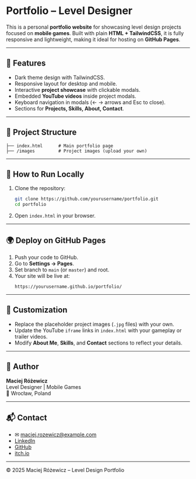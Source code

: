 # Portfolio – Level Designer

This is a personal **portfolio website** for showcasing level design projects focused on **mobile games**. Built with plain **HTML + TailwindCSS**, it is fully responsive and lightweight, making it ideal for hosting on **GitHub Pages**.

---

## 🚀 Features
- Dark theme design with TailwindCSS.
- Responsive layout for desktop and mobile.
- Interactive **project showcase** with clickable modals.
- Embedded **YouTube videos** inside project modals.
- Keyboard navigation in modals (← → arrows and Esc to close).
- Sections for **Projects, Skills, About, Contact**.

---

## 📂 Project Structure
```
├── index.html      # Main portfolio page
├── /images         # Project images (upload your own)
```

---

## 🔧 How to Run Locally
1. Clone the repository:
   ```bash
   git clone https://github.com/yourusername/portfolio.git
   cd portfolio
   ```
2. Open `index.html` in your browser.

---

## 🌍 Deploy on GitHub Pages
1. Push your code to GitHub.
2. Go to **Settings → Pages**.
3. Set branch to `main` (or `master`) and root.
4. Your site will be live at:
   ```
   https://yourusername.github.io/portfolio/
   ```

---

## 📸 Customization
- Replace the placeholder project images (`.jpg` files) with your own.
- Update the YouTube `iframe` links in `index.html` with your gameplay or trailer videos.
- Modify **About Me**, **Skills**, and **Contact** sections to reflect your details.

---

## 🧑 Author
**Maciej Różewicz**  
Level Designer | Mobile Games  
📍 Wrocław, Poland  

---

## 📬 Contact
- ✉ maciej.rozewicz@example.com
- [LinkedIn](https://linkedin.com)
- [GitHub](https://github.com)
- [itch.io](https://itch.io)

---

© 2025 Maciej Różewicz – Level Design Portfolio
